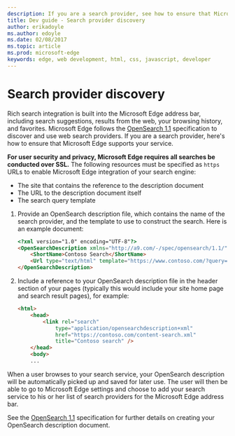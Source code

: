 ---description: If you are a search provider, see how to ensure that Microsoft Edge supports your service.
title: Dev guide - Search provider discovery
author: erikadoyle
ms.author: edoyle
ms.date: 02/08/2017
ms.topic: article
ms.prod: microsoft-edge
keywords: edge, web development, html, css, javascript, developer
---# Search provider discoveryRich search integration is built into the Microsoft Edge address bar, including search suggestions, results from the web, your browsing history, and favorites. Microsoft Edge follows the [OpenSearch 1.1](http://go.microsoft.com/fwlink/p/?LinkID=208582) specification to discover and use web search providers. If you are a search provider, here's how to ensure that Microsoft Edge supports your service.**For user security and privacy, Microsoft Edge requires all searches be conducted over SSL.** The following resources must be specified as `https` URLs to enable Microsoft Edge integration of your search engine:* The site that contains the reference to the description document* The URL to the description document itself* The search query template 1.  Provide an OpenSearch description file, which contains the name of the search provider, and the template to use to construct the search. Here is an example document:	```html	<?xml version="1.0" encoding="UTF-8"?>     <OpenSearchDescription xmlns="http://a9.com/-/spec/opensearch/1.1/">        <ShortName>Contoso Search</ShortName>        <Url type="text/html" template="https://www.contoso.com/?query={searchTerms}"/>     </OpenSearchDescription>	```2.  Include a reference to your OpenSearch description file in the header section of your pages (typically this would include your site home page and search result pages), for example:	```html	<html>        <head>            <link rel="search"                 type="application/opensearchdescription+xml"                  href="https://contoso.com/content-search.xml"                 title="Contoso search" />         </head>         <body>         ...	```When a user browses to your search service, your OpenSearch description will be automatically picked up and saved for later use. The user will then be able to go to Microsoft Edge settings and choose to add your search service to his or her list of search providers for the Microsoft Edge address bar.See the [OpenSearch 1.1](http://go.microsoft.com/fwlink/p/?LinkID=208582) specification for further details on creating your OpenSearch description document.